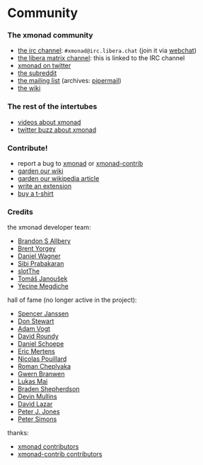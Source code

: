 ---
---

# Community

<div class="row">
<div class="col-lg" markdown="1">

### The xmonad community

*   [the irc channel](https://www.haskell.org/irc/): `#xmonad@irc.libera.chat` (join it via [webchat](https://web.libera.chat/#xmonad))
*   [the libera matrix channel](https://matrix.to/#/#xmonad:libera.chat): this is linked to the IRC channel
*   [xmonad on twitter](https://twitter.com/xmonad)
*   [the subreddit](https://old.reddit.com/r/xmonad/)
*   [the mailing list](https://mail.haskell.org/cgi-bin/mailman/listinfo/xmonad) (archives: [pipermail](https://mail.haskell.org/pipermail/xmonad/))
*   [the wiki](https://wiki.haskell.org/Xmonad)

### The rest of the intertubes

*   [videos about xmonad](videos.html)
*   [twitter buzz about xmonad](https://twitter.com/search?q=xmonad)

### Contribute!

*   report a bug to [xmonad](https://github.com/xmonad/xmonad/issues) or [xmonad-contrib](https://github.com/xmonad/xmonad-contrib/issues)
*   [garden our wiki](https://wiki.haskell.org/Xmonad)
*   [garden our wikipedia article](https://en.wikipedia.org/wiki/Xmonad)
*   [write an extension](https://wiki.haskell.org/Xmonad/xmonad_development_tutorial)
*   [buy a t-shirt](https://www.spreadshirt.com/shop/clothing/t-shirts/xmonad/)

</div>
<div class="col-lg" markdown="1">

### Credits

the xmonad developer team:

<div class="list-col-3" markdown="1">

*   [Brandon S Allbery](https://github.com/geekosaur)
*   [Brent Yorgey](https://byorgey.wordpress.com/)
*   [Daniel Wagner](http://www.dmwit.com/)
*   [Sibi Prabakaran](https://psibi.in/)
*   [slotThe](https://github.com/slotThe)
*   [Tomáš Janoušek](https://work.lisk.in/)
*   [Yecine Megdiche](https://github.com/TheMC47)

</div>

hall of fame (no longer active in the project):

<div class="list-col-3" markdown="1">

*   [Spencer Janssen](https://github.com/spencerjanssen)
*   [Don Stewart](https://donsbot.wordpress.com/)
*   [Adam Vogt](https://www.eng.uwaterloo.ca/~aavogt/)
*   [David Roundy](https://sites.science.oregonstate.edu/~roundyd/people.html)
*   [Daniel Schoepe](https://github.com/dschoepe)
*   [Eric Mertens](https://github.com/glguy)
*   [Nicolas Pouillard](https://nicolaspouillard.fr/)
*   [Roman Cheplyaka](https://ro-che.info/)
*   [Gwern Branwen](https://www.gwern.net/)
*   [Lukas Mai](https://github.com/mauke)
*   [Braden Shepherdson](https://braincrater.wordpress.com/)
*   [Devin Mullins](https://twifkak.com/)
*   [David Lazar](https://davidlazar.org/)
*   [Peter J. Jones](https://github.com/pjones)
*   [Peter Simons](http://cryp.to/)

</div>

thanks:

*   [xmonad contributors](https://github.com/xmonad/xmonad/graphs/contributors)
*   [xmonad-contrib contributors](https://github.com/xmonad/xmonad-contrib/graphs/contributors)

</div>
</div>
